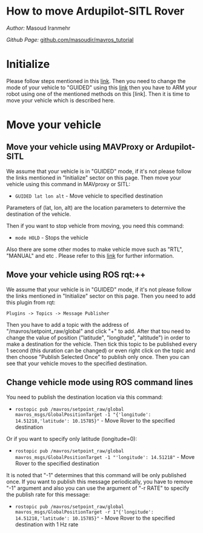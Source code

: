 # How to move Ardupilot-SITL Rover

*Author:* Masoud Iranmehr

*Github Page:* [github.com/masoudir/mavros_tutorial](https://github.com/masoudir/mavros_tutorial)

# Initialize

Please follow steps mentioned in this [link](../index.md). Then you need to change the mode of your vehicle to "GUIDED"
using this [link](Step1_How_to_change_mode.md) then you have to ARM your robot using one of the mentioned methods on this
[link]. Then it is time to move your vehicle which is described here. 

# Move your vehicle

## Move your vehicle using MAVProxy or Ardupilot-SITL

We assume that your vehicle is in "GUIDED" mode, if it's not please follow the links mentioned in "Initialize" sector on
this page. Then move your vehicle using this command in MAVproxy or SITL:

* `GUIDED lat lon alt` - Move vehicle to specified destination

Parameters of (lat, lon, alt) are the location parameters to determive the destination of the vehicle.

Then if you want to stop vehicle from moving, you need this command:

* `mode HOLD` - Stops the vehicle

Also there are some other modes to make vehicle move such as "RTL", "MANUAL" and etc . Please refer to this 
[link](https://ardupilot.org/dev/docs/rover-sitlmavproxy-tutorial.html) for further information.

## Move your vehicle using ROS rqt:++

We assume that your vehicle is in "GUIDED" mode, if it's not please follow the links mentioned in "Initialize" sector on
this page. Then you need to add this plugin from rqt:

    Plugins -> Topics -> Message Publisher
    
Then you have to add a topic with the address of "/mavros/setpoint_raw/global" and click "+" to add. After that tou need 
to change the value of position ("latitude", "longitude", "altitude") in order to make a destination for the vehicle.
Then tick this topic to be published every 1 second (this duration can be changed) or even right click on the topic and 
then choose "Publish Selected Once" to publish only once. Then you can see that your vehicle moves to the specified 
destination.

## Change vehicle mode using ROS command lines

You need to publish the destination location via this command:

* `rostopic pub /mavros/setpoint_raw/global mavros_msgs/GlobalPositionTarget -1 "{'longitude': 14.51218,'latitude': 10.15785}"` - Move Rover to the specified destination

Or if you want to specify only latitude (longitude=0):

* `rostopic pub /mavros/setpoint_raw/global mavros_msgs/GlobalPositionTarget -1 "'longitude': 14.51218"` - Move Rover to the specified destination

It is noted that "-1" determines that this command will be only published once. If you want to publish this message 
periodically, you have to remove "-1" argument and also you can use the argument of "-r RATE" to specify the publish rate for this message:

* `rostopic pub /mavros/setpoint_raw/global mavros_msgs/GlobalPositionTarget -r 1"{'longitude': 14.51218,'latitude': 10.15785}"` - Move Rover to the specified destination with 1 Hz rate

